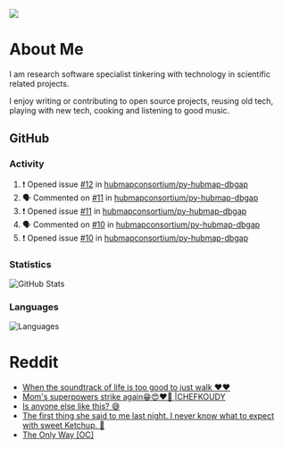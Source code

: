 ![](https://komarev.com/ghpvc/?username=icaoberg)

# About Me
I am research software specialist tinkering with technology in scientific related projects.

I enjoy writing or contributing to open source projects, reusing old tech, playing with new tech, cooking and listening to good music.

## GitHub
### Activity
<!--START_SECTION:activity-->
1. ❗ Opened issue [#12](https://github.com/hubmapconsortium/py-hubmap-dbgap/issues/12) in [hubmapconsortium/py-hubmap-dbgap](https://github.com/hubmapconsortium/py-hubmap-dbgap)
2. 🗣 Commented on [#11](https://github.com/hubmapconsortium/py-hubmap-dbgap/issues/11#issuecomment-1675223214) in [hubmapconsortium/py-hubmap-dbgap](https://github.com/hubmapconsortium/py-hubmap-dbgap)
3. ❗ Opened issue [#11](https://github.com/hubmapconsortium/py-hubmap-dbgap/issues/11) in [hubmapconsortium/py-hubmap-dbgap](https://github.com/hubmapconsortium/py-hubmap-dbgap)
4. 🗣 Commented on [#10](https://github.com/hubmapconsortium/py-hubmap-dbgap/issues/10#issuecomment-1675221200) in [hubmapconsortium/py-hubmap-dbgap](https://github.com/hubmapconsortium/py-hubmap-dbgap)
5. ❗ Opened issue [#10](https://github.com/hubmapconsortium/py-hubmap-dbgap/issues/10) in [hubmapconsortium/py-hubmap-dbgap](https://github.com/hubmapconsortium/py-hubmap-dbgap)
<!--END_SECTION:activity-->

### Statistics
![GitHub Stats](https://github-readme-stats.vercel.app/api?username=icaoberg&count_private=true&show_icons=true)

### Languages
![Languages](https://github-readme-stats.vercel.app/api/top-langs/?username=icaoberg&show_icons=true&langs_count=10&hide=HTML,C,CSS,M)

# Reddit
<!-- BLOG-POST-LIST:START -->
- [When the soundtrack of life is too good to just walk ❤️❤️](https://www.reddit.com/r/u_icaoberg/comments/wp4k9l/when_the_soundtrack_of_life_is_too_good_to_just/)
- [Mom&#39;s superpowers strike again😁😍♥️🙏 |CHEFKOUDY](https://www.reddit.com/r/u_icaoberg/comments/wmxngf/moms_superpowers_strike_again_chefkoudy/)
- [Is anyone else like this? 😅](https://www.reddit.com/r/u_icaoberg/comments/wkq82y/is_anyone_else_like_this/)
- [The first thing she said to me last night. I never know what to expect with sweet Ketchup. 🤣](https://www.reddit.com/r/u_icaoberg/comments/ty1h5z/the_first_thing_she_said_to_me_last_night_i_never/)
- [The Only Way [OC]](https://www.reddit.com/r/u_icaoberg/comments/ty1cfr/the_only_way_oc/)
<!-- BLOG-POST-LIST:END -->
